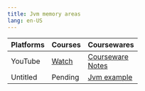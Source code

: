 ```yaml
---
title: Jvm memory areas
lang: en-US
---
```


| Platforms | Courses                                                                                      | Coursewares                                                                                                                                                |
|-----------|----------------------------------------------------------------------------------------------|------------------------------------------------------------------------------------------------------------------------------------------------------------|
| YouTube   | [Watch](https://www.youtube.com/watch?v=kxfVUTRFxUo&list=PLm0MFkgiW1JgLh_yWCc783h84rwwVFYxI) | [Courseware](../../public/java/Jvm/Jvm%20memory%20areas/pdf/1%20Courseware.pptx)<br/>[Notes](../../public/java/Jvm/Jvm%20memory%20areas/pdf/1%20Notes.pdf) |
| Untitled  | Pending                                                                                      | [Jvm example](https://github.com/wangxiang4/jvm-example)                                                                                                   |

